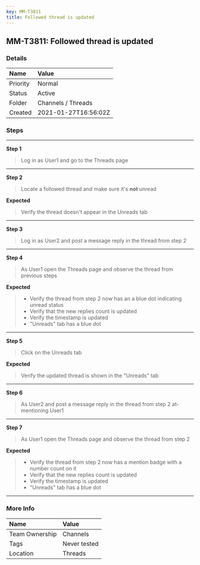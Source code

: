 ```yaml
---
key: MM-T3811
title: Followed thread is updated
---
```


## MM-T3811: Followed thread is updated

### Details

| Name     | Value                |
| :------- | :------------------- |
| Priority | Normal               |
| Status   | Active               |
| Folder   | Channels / Threads   |
| Created  | 2021-01-27T16:56:02Z |

### Steps

<hr/>

**Step 1**

> <article>Log in as User1 and go to the Threads page</article>

<hr/>

**Step 2**

> <article>Locate a followed thread and make sure it's <strong>not </strong>unread</article>

**Expected**

> <article>Verify the thread doesn't appear in the Unreads tab</article>

<hr/>

**Step 3**

> <article>Log in as User2 and post a message reply in the thread from step 2</article>

<hr/>

**Step 4**

> <article>As User1 open the Threads page and observe the thread from previous steps</article>

**Expected**

> <article><ul><li>Verify the thread from step 2 now has an a blue dot indicating unread status</li><li>Verify that the new replies count is updated</li><li>Verify the timestamp is updated</li><li>"Unreads" tab has a blue dot</li></ul></article>

<hr/>

**Step 5**

> <article>Click on the Unreads tab</article>

**Expected**

> <article>Verify the updated thread is shown in the "Unreads" tab</article>

<hr/>

**Step 6**

> <article>As User2 and post a message reply in the thread from step 2 at-mentioning User1</article>

<hr/>

**Step 7**

> <article>As User1 open the Threads page and observe the thread from step 2</article>

**Expected**

> <article><ul><li>Verify the thread from step 2 now has a mention badge with a number count on it</li><li>Verify that the new replies count is updated</li><li>Verify the timestamp is updated</li><li>"Unreads" tab has a blue dot</li></ul></article>

<hr/>

### More Info

| Name           | Value        |
| :------------- | :----------- |
| Team Ownership | Channels     |
| Tags           | Never tested |
| Location       | Threads      |
